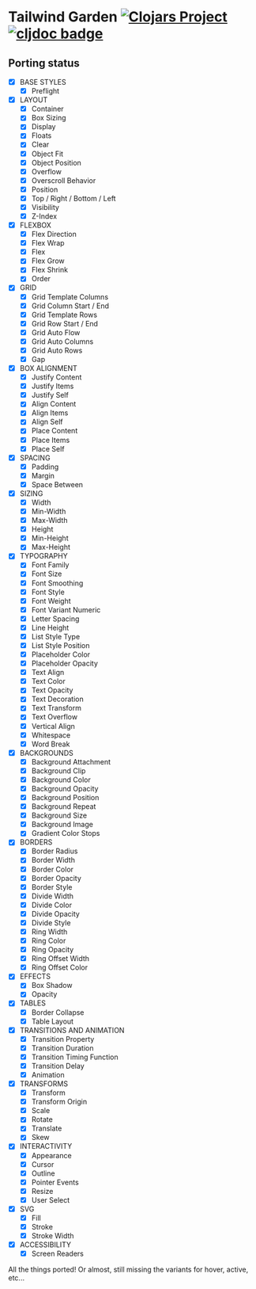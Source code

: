 # Tailwind Garden [![Clojars Project](https://img.shields.io/clojars/v/com.wsscode/tailwind-garden.svg)](https://clojars.org/com.wsscode/tailwind-garden) [![cljdoc badge](https://cljdoc.org/badge/com.wsscode/tailwind-garden)](https://cljdoc.org/d/com.wsscode/tailwind-garden/CURRENT)

## Porting status

- [X] BASE STYLES
    - [X] Preflight
- [X] LAYOUT
    - [X] Container
    - [X] Box Sizing
    - [X] Display
    - [X] Floats
    - [X] Clear
    - [X] Object Fit
    - [X] Object Position
    - [X] Overflow
    - [X] Overscroll Behavior
    - [X] Position
    - [X] Top / Right / Bottom / Left
    - [X] Visibility
    - [X] Z-Index
- [X] FLEXBOX
    - [X] Flex Direction
    - [X] Flex Wrap
    - [X] Flex
    - [X] Flex Grow
    - [X] Flex Shrink
    - [X] Order 
- [X] GRID
    - [X] Grid Template Columns
    - [X] Grid Column Start / End
    - [X] Grid Template Rows
    - [X] Grid Row Start / End
    - [X] Grid Auto Flow
    - [X] Grid Auto Columns
    - [X] Grid Auto Rows
    - [X] Gap
- [X] BOX ALIGNMENT
    - [X] Justify Content
    - [X] Justify Items
    - [X] Justify Self
    - [X] Align Content
    - [X] Align Items
    - [X] Align Self
    - [X] Place Content
    - [X] Place Items
    - [X] Place Self
- [X] SPACING
    - [X] Padding
    - [X] Margin
    - [X] Space Between
- [X] SIZING
    - [X] Width
    - [X] Min-Width
    - [X] Max-Width
    - [X] Height
    - [X] Min-Height
    - [X] Max-Height
- [X] TYPOGRAPHY
    - [X] Font Family
    - [X] Font Size
    - [X] Font Smoothing
    - [X] Font Style
    - [X] Font Weight
    - [X] Font Variant Numeric
    - [X] Letter Spacing
    - [X] Line Height
    - [X] List Style Type
    - [X] List Style Position
    - [X] Placeholder Color
    - [X] Placeholder Opacity
    - [X] Text Align
    - [X] Text Color
    - [X] Text Opacity
    - [X] Text Decoration
    - [X] Text Transform
    - [X] Text Overflow
    - [X] Vertical Align
    - [X] Whitespace
    - [X] Word Break
- [X] BACKGROUNDS
    - [X] Background Attachment
    - [X] Background Clip
    - [X] Background Color
    - [X] Background Opacity
    - [X] Background Position
    - [X] Background Repeat
    - [X] Background Size
    - [X] Background Image
    - [X] Gradient Color Stops
- [X] BORDERS
    - [X] Border Radius
    - [X] Border Width
    - [X] Border Color
    - [X] Border Opacity
    - [X] Border Style
    - [X] Divide Width
    - [X] Divide Color
    - [X] Divide Opacity
    - [X] Divide Style
    - [X] Ring Width
    - [X] Ring Color
    - [X] Ring Opacity
    - [X] Ring Offset Width
    - [X] Ring Offset Color
- [X] EFFECTS
    - [X] Box Shadow
    - [X] Opacity
- [X] TABLES
    - [X] Border Collapse
    - [X] Table Layout
- [X] TRANSITIONS AND ANIMATION
    - [X] Transition Property
    - [X] Transition Duration
    - [X] Transition Timing Function
    - [X] Transition Delay
    - [X] Animation
- [X] TRANSFORMS
    - [X] Transform
    - [X] Transform Origin
    - [X] Scale
    - [X] Rotate
    - [X] Translate
    - [X] Skew
- [X] INTERACTIVITY
    - [X] Appearance
    - [X] Cursor
    - [X] Outline
    - [X] Pointer Events
    - [X] Resize
    - [X] User Select
- [X] SVG
  - [X] Fill
  - [X] Stroke
  - [X] Stroke Width
- [X] ACCESSIBILITY
    - [X] Screen Readers

All the things ported! Or almost, still missing the variants for hover, active, etc...
